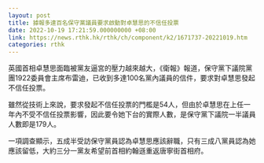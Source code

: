 ```yaml
---
layout: post
title: 據報多達百名保守黨議員要求啟動對卓慧思的不信任投票
date: 2022-10-19 17:21:59.000000000 +08:00
link: https://news.rthk.hk/rthk/ch/component/k2/1671737-20221019.htm
categories: rthk
---
```


英國首相卓慧思面臨被黨友逼宮的壓力越來越大，《衛報》報道，保守黨下議院黨團1922委員會主席布雷迪，已收到多達100名黨內議員的信件，要求對卓慧思發起不信任投票。

雖然從技術上來說，要求發起不信任投票的門檻是54人，但由於卓慧思在上任一年內不受不信任投票影響，因此要令她下台的實際人數，是保守黨下議院一半議員人數即是179人。

一項調查顯示，五成半受訪保守黨員認為卓慧思應該辭職，只有三成八黨員認為她應該留低，大約三分一黨友希望前首相約翰遜重返唐寧街首相府。
